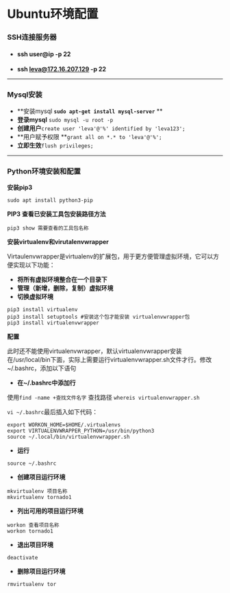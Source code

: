 # Ubuntu环境配置

### SSH连接服务器

* #### **ssh user@ip -p 22**
* **ssh leva@172.16.207.129 -p 22**

---

### Mysql安装

* **安装mysql **`sudo apt-get install mysql-server`** **
* **登录mysql** `sudo mysql -u root -p`
* **创建用户**`create user 'leva'@'%' identified by 'leva123';`
* **用户赋予权限 **`grant all on *.* to 'leva'@'%';`
* **立即生效**`flush privileges;`

---

### **Python环境安装和配置**

**安装pip3**

```
sudo apt install python3-pip
```

**PIP3 查看已安装工具包安装路径方法**

```
pip3 show 需要查看的工具包名称
```

**安装virtualenv和virutalenvwrapper**

Virtaulenvwrapper是virtualenv的扩展包，用于更方便管理虚拟环境，它可以方便实现以下功能：

* **将所有虚拟环境整合在一个目录下**
* **管理（新增，删除，复制）虚拟环境**
* **切换虚拟环境**

```
pip3 install virtualenv
pip3 install setuptools #安装这个包才能安装 virtualenvwrapper包
pip3 install virtualenvwrapper
```

**配置**

此时还不能使用virtualenvwrapper，默认virtualenvwrapper安装在/usr/local/bin下面，实际上需要运行virtualenvwrapper.sh文件才行。修改~/.bashrc，添加以下语句

* **在~/.bashrc中添加行**

使用`find -name +查找文件名字` 查找路径  `whereis virtualenvwrapper.sh`

`vi ~/.bashrc`最后插入如下代码：

```
export WORKON_HOME=$HOME/.virtualenvs
export VIRTUALENVWRAPPER_PYTHON=/usr/bin/python3
source ~/.local/bin/virtualenvwrapper.sh
```

* **运行**

```
source ~/.bashrc
```

* **创建项目运行环境**

```
mkvirtualenv 项目名称
mkvirtualenv tornado1
```

* **列出可用的项目运行环境**

```
workon 查看项目名称  
workon tornado1
```

* **退出项目环境**

```
deactivate
```

* **删除项目运行环境**

```
rmvirtualenv tor
```



